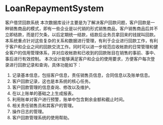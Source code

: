 # LoanRepaymentSystem
客户借贷回款系统
本次数据库设计主要是为了解决客户回款问题，客户回款是一种销售商品的模式，即有一些企业是以代销的形式销售商品，客户销售商品后并不立即结款，而是打欠条，以后定期统一结款，结款后业务员拿回来的钱就叫回款。
本系统重点针对这些复杂的关系和数据进行管理，有利于企业进行回款工作，有利于客户和企业之间的回款交流工作。同时可以进一步规范应收帐款的日常管理和健全客户的信用管理体系，并对应收帐款和已收到的回款账目在销售的事前、事中、事后进行有效控制。
本次设计能够满足客户和企业的使用要求，方便客户每次登录进行回款记录和查询，具体功能如下：

1. 记录基本信息，包括客户信息，责任销售员信息，合同信息以及账单信息。
2. 客户回款记录，这也是本系统的核心任务。
3. 客户回款管理的信息查询、修改以及维护。
4. 在以上账单的基础之上生成报表。
5. 利用账单对客户进行预警，账单中包含剩余金额和截止时间。
6. 相关责任销售员和其客户的管理。
7. 操作日志的管理。
8. 客户回款管理系统的使用帮助。
